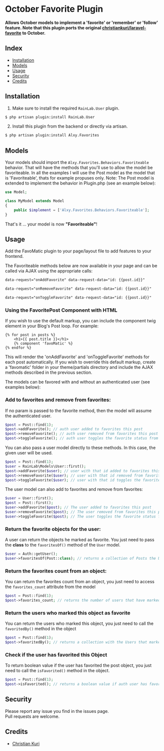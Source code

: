 # October Favorite Plugin


**Allows October models to implement a 'favorite' or 'remember' or 'follow' feature. Note that this plugin ports the original [christiankuri/laravel-favorite](https://github.com/ChristianKuri/laravel-favorite) to October.**

## Index

- [Installation](#installation)
- [Models](#models)
- [Usage](#usage)
- [Security](#security)
- [Credits](#credits)

## Installation

1) Make sure to install the required ``RainLab.User`` plugin.

```bash
$ php artisan plugin:install RainLab.User
```

2) Install this plugin from the backend or directly via artisan.

```bash
$ php artisan plugin:install Alxy.Favorites
```

## Models

Your models should import the `Alxy.Favorites.Behaviors.Favoriteable` behavior. That will have the methods that you'll use to allow the model be favoriteable.
In all the examples I will use the Post model as the model that is 'Favoriteable', thats for example propuses only.
Note: The Post model is extended to implement the behavior in Plugin.php
(see an example below):

```php
use Model;

class MyModel extends Model
{
    public $implement = ['Alxy.Favorites.Behaviors.Favoriteable'];
}
```

That's it ... your model is now **"Favoriteable"**!

## Usage

Add the FavoMatic plugin to your page/layout file to add features to your frontend.

The Favoriteable methods below are now available in your page and can be called via AJAX using the appropriate calls:

```html
data-request="onAddFavorite" data-request-data="id: {{post.id}}"
```

```html
data-request="onRemoveFavorite" data-request-data="id: {{post.id}}"
```

```html
data-request="onToggleFavorite" data-request-data="id: {{post.id}}"
```

### Using the FavoritePost Component with HTML

If you wish to use the default markup, you can include the component twig element in your Blog's Post loop. For example:

```
{% for post in posts %}
    <h1>{{ post.title }}</h1>
    {% component 'favoMatic' %}
{% endfor %}
```

This will render the 'onAddFavorite' and 'onToggleFavorite' methods for each post automatically. If you wish to override this default markup, create a 'favomatic' folder in your theme/partials directory and include the AJAX methods described in the previous section.

The models can be favored with and without an authenticated user
(see examples below):

### Add to favorites and remove from favorites:

If no param is passed to the favorite method, then the model will assume the authenticated user.

``` php
$post = Post::find(1);
$post->addFavorite(); // auth user added to favorites this post
$post->removeFavorite(); // auth user removed from favorites this post
$post->toggleFavorite(); // auth user toggles the favorite status from this post
```

You can also pass a user model directly to these methods. In this case, the given user will be used.

``` php
$post = Post::find(1);
$user = RainLab\Models\User::first();
$post->addFavorite($user); // user with that id added to favorites this post
$post->removeFavorite($user); // user with that id removed from favorites this post
$post->toggleFavorite($user); // user with that id toggles the favorite status from this post
```

The user model can also add to favorites and remove from favorites:

``` php
$user = User::first();
$post = Post::first();
$user->addFavorite($post); // The user added to favorites this post
$user->removeFavorite($post); // The user removed from favorites this post
$user->toggleFavorite($post); // The user toggles the favorite status from this post
```

### Return the favorite objects for the user:

A user can return the objects he marked as favorite. 
You just need to pass the **class** to the `favoritesOf()` method of the `User` model.

``` php
$user = Auth::getUser();
$user->favoritesOf(Post::class); // returns a collection of Posts the User has marked as favorite
```

### Return the favorites count from an object:

You can return the favorites count from an object, you just need to access the `favorites_count` attribute from the model

``` php
$post = Post::find(1);
$post->favorites_count; // returns the number of users that have marked as favorite this object.
```

### Return the users who marked this object as favorite

You can return the users who marked this object, you just need to call the `favoritedBy()` method in the object

``` php
$post = Post::find(1);
$post->favoritedBy(); // returns a collection with the Users that marked the post as favorite.
```

### Check if the user has favorited this Object

To return boolean value if the user has favorited the post object, you just need to call the `isFavorited()` method in the object.

``` php
$post = Post::find(1);
$post->isFavorited(); // returns a boolean value if auth user has favorited the post.
```

## Security

Please report any issue you find in the issues page.  
Pull requests are welcome.

## Credits

- [Christian Kuri](https://github.com/ChristianKuri)
